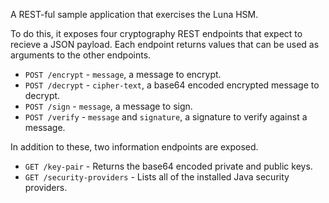 A REST-ful sample application that exercises the Luna HSM.  

To do this, it exposes four cryptography REST endpoints that expect to recieve a JSON payload. Each endpoint returns values that can be used as arguments to the other endpoints.

* `POST /encrypt` - `message`, a message to encrypt.
* `POST /decrypt` - `cipher-text`, a base64 encoded encrypted message to decrypt.
* `POST /sign` - `message`, a message to sign.
* `POST /verify` - `message` and `signature`, a signature to verify against a message.

In addition to these, two information endpoints are exposed.

* `GET /key-pair` - Returns the base64 encoded private and public keys.
* `GET /security-providers` - Lists all of the installed Java security providers.
